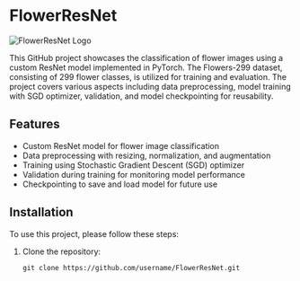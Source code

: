 # FlowerResNet

![FlowerResNet Logo](logo.png)

This GitHub project showcases the classification of flower images using a custom ResNet model implemented in PyTorch. The Flowers-299 dataset, consisting of 299 flower classes, is utilized for training and evaluation. The project covers various aspects including data preprocessing, model training with SGD optimizer, validation, and model checkpointing for reusability.

## Features
- Custom ResNet model for flower image classification
- Data preprocessing with resizing, normalization, and augmentation
- Training using Stochastic Gradient Descent (SGD) optimizer
- Validation during training for monitoring model performance
- Checkpointing to save and load model for future use

## Installation
To use this project, please follow these steps:

1. Clone the repository:
   ```shell
   git clone https://github.com/username/FlowerResNet.git
